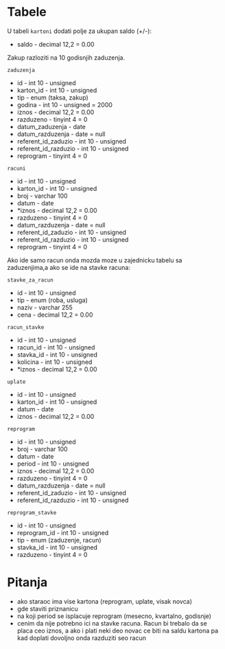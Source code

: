 # Tabele

U tabeli `kartoni` dodati polje za ukupan saldo (+/-):

- saldo - decimal 12,2 = 0.00

Zakup razloziti na 10 godisnjih zaduzenja.

`zaduzenja`

- id - int 10 - unsigned
- karton_id - int 10 - unsigned
- tip - enum (taksa, zakup)
- godina - int 10 - unsigned = 2000
- iznos - decimal 12,2 = 0.00
- razduzeno - tinyint 4 = 0
- datum_zaduzenja - date
- datum_razduzenja - date = null
- referent_id_zaduzio - int 10 - unsigned
- referent_id_razduzio - int 10 - unsigned
- reprogram - tinyint 4 = 0

`racuni`

- id - int 10 - unsigned
- karton_id - int 10 - unsigned
- broj - varchar 100
- datum - date
- \*iznos - decimal 12,2 = 0.00
- razduzeno - tinyint 4 = 0
- datum_razduzenja - date = null
- referent_id_zaduzio - int 10 - unsigned
- referent_id_razduzio - int 10 - unsigned
- reprogram - tinyint 4 = 0

Ako ide samo racun onda mozda moze u zajednicku tabelu sa zaduzenjima,a ako se ide na stavke racuna:

`stavke_za_racun`

- id - int 10 - unsigned
- tip - enum (roba, usluga)
- naziv - varchar 255
- cena - decimal 12,2 = 0.00

`racun_stavke`

- id - int 10 - unsigned
- racun_id - int 10 - unsigned
- stavka_id - int 10 - unsigned
- kolicina - int 10 - unsigned
- \*iznos - decimal 12,2 = 0.00

`uplate`

- id - int 10 - unsigned
- karton_id - int 10 - unsigned
- datum - date
- iznos - decimal 12,2 = 0.00

`reprogram`

- id - int 10 - unsigned
- broj - varchar 100
- datum - date
- period - int 10 - unsigned
- iznos - decimal 12,2 = 0.00
- razduzeno - tinyint 4 = 0
- datum_razduzenja - date = null
- referent_id_zaduzio - int 10 - unsigned
- referent_id_razduzio - int 10 - unsigned

`reprogram_stavke`

- id - int 10 - unsigned
- reprogram_id - int 10 - unsigned
- tip - enum (zaduzenje, racun)
- stavka_id - int 10 - unsigned
- razduzeno - tinyint 4 = 0

# Pitanja

- ako staraoc ima vise kartona (reprogram, uplate, visak novca)
- gde staviti priznanicu
- na koji period se isplacuje reprogram (mesecno, kvartalno, godisnje)
- cenim da nije potrebno ici na stavke racuna. Racun bi trebalo da se placa ceo iznos, a ako i plati neki deo novac ce biti na saldu kartona pa kad doplati dovoljno onda razduziti seo racun
